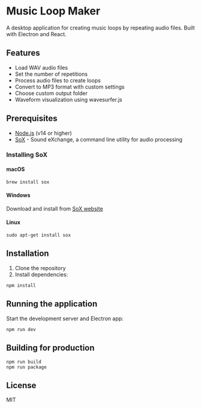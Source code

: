 # Music Loop Maker

A desktop application for creating music loops by repeating audio files. Built with Electron and React.

## Features

- Load WAV audio files
- Set the number of repetitions
- Process audio files to create loops
- Convert to MP3 format with custom settings
- Choose custom output folder
- Waveform visualization using wavesurfer.js

## Prerequisites

- [Node.js](https://nodejs.org/) (v14 or higher)
- [SoX](http://sox.sourceforge.net/) - Sound eXchange, a command line utility for audio processing

### Installing SoX

#### macOS
```
brew install sox
```

#### Windows
Download and install from [SoX website](http://sox.sourceforge.net/)

#### Linux
```
sudo apt-get install sox
```

## Installation

1. Clone the repository
2. Install dependencies:
```
npm install
```

## Running the application

Start the development server and Electron app:
```
npm run dev
```

## Building for production

```
npm run build
npm run package
```

## License

MIT
